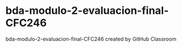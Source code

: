 # bda-modulo-2-evaluacion-final-CFC246
bda-modulo-2-evaluacion-final-CFC246 created by GitHub Classroom
